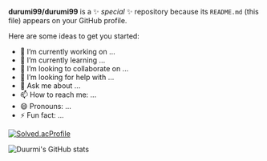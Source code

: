 **durumi99/durumi99** is a ✨ _special_ ✨ repository because its `README.md` (this file) appears on your GitHub profile.

Here are some ideas to get you started:

- 🔭 I’m currently working on ...
- 🌱 I’m currently learning ...
- 👯 I’m looking to collaborate on ...
- 🤔 I’m looking for help with ...
- 💬 Ask me about ...
- 📫 How to reach me: ...
- 😄 Pronouns: ...
- ⚡ Fun fact: ...



[![Solved.acProfile](http://mazassumnida.wtf/api/v2/generate_badge?boj=durumi99)](https://solved.ac/durumi99)

![Duurmi's GitHub stats](https://github-readme-stats.vercel.app/api?username=durumi99&show_icons=true&theme=radical)
